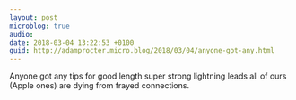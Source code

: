 ```yaml
---
layout: post
microblog: true
audio: 
date: 2018-03-04 13:22:53 +0100
guid: http://adamprocter.micro.blog/2018/03/04/anyone-got-any.html
---
```

Anyone got any tips for good length super strong lightning leads all of ours (Apple ones) are dying from frayed connections. 
